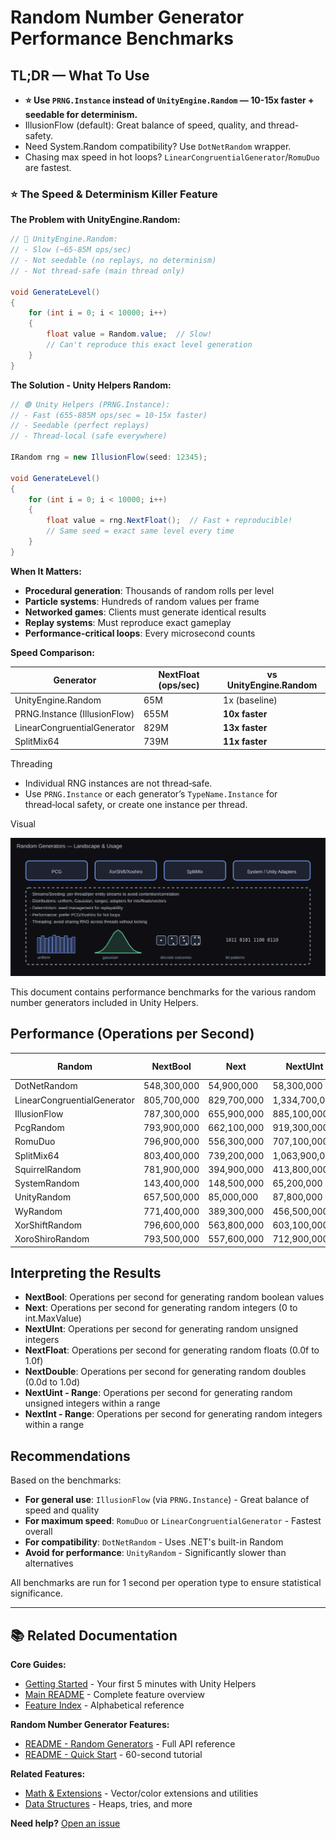 # Random Number Generator Performance Benchmarks

## TL;DR — What To Use

- **⭐ Use `PRNG.Instance` instead of `UnityEngine.Random` — 10-15x faster + seedable for determinism.**
- IllusionFlow (default): Great balance of speed, quality, and thread-safety.
- Need System.Random compatibility? Use `DotNetRandom` wrapper.
- Chasing max speed in hot loops? `LinearCongruentialGenerator`/`RomuDuo` are fastest.

### ⭐ The Speed & Determinism Killer Feature

**The Problem with UnityEngine.Random:**

```csharp
// 🔴 UnityEngine.Random:
// - Slow (~65-85M ops/sec)
// - Not seedable (no replays, no determinism)
// - Not thread-safe (main thread only)

void GenerateLevel()
{
    for (int i = 0; i < 10000; i++)
    {
        float value = Random.value;  // Slow!
        // Can't reproduce this exact level generation
    }
}
```

**The Solution - Unity Helpers Random:**

```csharp
// 🟢 Unity Helpers (PRNG.Instance):
// - Fast (655-885M ops/sec = 10-15x faster)
// - Seedable (perfect replays)
// - Thread-local (safe everywhere)

IRandom rng = new IllusionFlow(seed: 12345);

void GenerateLevel()
{
    for (int i = 0; i < 10000; i++)
    {
        float value = rng.NextFloat();  // Fast + reproducible!
        // Same seed = exact same level every time
    }
}
```

**When It Matters:**

- **Procedural generation**: Thousands of random rolls per level
- **Particle systems**: Hundreds of random values per frame
- **Networked games**: Clients must generate identical results
- **Replay systems**: Must reproduce exact gameplay
- **Performance-critical loops**: Every microsecond counts

**Speed Comparison:**

| Generator                    | NextFloat (ops/sec) | vs UnityEngine.Random |
| ---------------------------- | ------------------- | --------------------- |
| UnityEngine.Random           | 65M                 | 1x (baseline)         |
| PRNG.Instance (IllusionFlow) | 655M                | **10x faster**        |
| LinearCongruentialGenerator  | 829M                | **13x faster**        |
| SplitMix64                   | 739M                | **11x faster**        |

Threading

- Individual RNG instances are not thread‑safe.
- Use `PRNG.Instance` or each generator’s `TypeName.Instance` for thread‑local safety, or create one instance per thread.

Visual

![Random Generators](Docs/Images/random_generators.svg)

This document contains performance benchmarks for the various random number generators included in Unity Helpers.

## Performance (Operations per Second)

<!-- RANDOM_BENCHMARKS_START -->

| Random                      | NextBool    | Next        | NextUInt      | NextFloat   | NextDouble  | NextUint - Range | NextInt - Range |
| --------------------------- | ----------- | ----------- | ------------- | ----------- | ----------- | ---------------- | --------------- |
| DotNetRandom                | 548,300,000 | 54,900,000  | 58,300,000    | 48,000,000  | 28,100,000  | 54,800,000       | 54,100,000      |
| LinearCongruentialGenerator | 805,700,000 | 829,700,000 | 1,334,700,000 | 212,300,000 | 411,000,000 | 558,500,000      | 503,400,000     |
| IllusionFlow                | 787,300,000 | 655,900,000 | 885,100,000   | 203,500,000 | 309,000,000 | 442,200,000      | 392,100,000     |
| PcgRandom                   | 793,900,000 | 662,100,000 | 919,300,000   | 211,700,000 | 341,200,000 | 453,800,000      | 407,700,000     |
| RomuDuo                     | 796,900,000 | 556,300,000 | 707,100,000   | 189,500,000 | 254,800,000 | 423,300,000      | 390,900,000     |
| SplitMix64                  | 803,400,000 | 739,200,000 | 1,063,900,000 | 212,600,000 | 381,300,000 | 485,700,000      | 439,400,000     |
| SquirrelRandom              | 781,900,000 | 394,900,000 | 413,800,000   | 198,000,000 | 203,400,000 | 365,900,000      | 311,700,000     |
| SystemRandom                | 143,400,000 | 148,500,000 | 65,200,000    | 131,400,000 | 137,200,000 | 59,000,000       | 60,000,000      |
| UnityRandom                 | 657,500,000 | 85,000,000  | 87,800,000    | 65,200,000  | 41,500,000  | 81,500,000       | 82,200,000      |
| WyRandom                    | 771,400,000 | 389,300,000 | 456,500,000   | 183,500,000 | 194,200,000 | 297,000,000      | 282,100,000     |
| XorShiftRandom              | 796,600,000 | 563,800,000 | 603,100,000   | 212,800,000 | 286,800,000 | 481,000,000      | 392,200,000     |
| XoroShiroRandom             | 793,500,000 | 557,600,000 | 712,900,000   | 190,200,000 | 244,000,000 | 428,100,000      | 379,800,000     |

<!-- RANDOM_BENCHMARKS_END -->

## Interpreting the Results

- **NextBool**: Operations per second for generating random boolean values
- **Next**: Operations per second for generating random integers (0 to int.MaxValue)
- **NextUInt**: Operations per second for generating random unsigned integers
- **NextFloat**: Operations per second for generating random floats (0.0f to 1.0f)
- **NextDouble**: Operations per second for generating random doubles (0.0d to 1.0d)
- **NextUint - Range**: Operations per second for generating random unsigned integers within a range
- **NextInt - Range**: Operations per second for generating random integers within a range

## Recommendations

Based on the benchmarks:

- **For general use**: `IllusionFlow` (via `PRNG.Instance`) - Great balance of speed and quality
- **For maximum speed**: `RomuDuo` or `LinearCongruentialGenerator` - Fastest overall
- **For compatibility**: `DotNetRandom` - Uses .NET's built-in Random
- **Avoid for performance**: `UnityRandom` - Significantly slower than alternatives

All benchmarks are run for 1 second per operation type to ensure statistical significance.

---

## 📚 Related Documentation

**Core Guides:**

- [Getting Started](GETTING_STARTED.md) - Your first 5 minutes with Unity Helpers
- [Main README](README.md) - Complete feature overview
- [Feature Index](INDEX.md) - Alphabetical reference

**Random Number Generator Features:**

- [README - Random Generators](README.md#random-number-generators) - Full API reference
- [README - Quick Start](README.md#random-number-generation) - 60-second tutorial

**Related Features:**

- [Math & Extensions](MATH_AND_EXTENSIONS.md) - Vector/color extensions and utilities
- [Data Structures](DATA_STRUCTURES.md) - Heaps, tries, and more

**Need help?** [Open an issue](https://github.com/wallstop/unity-helpers/issues)
